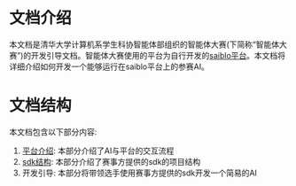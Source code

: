 # 文档介绍
本文档是清华大学计算机系学生科协智能体部组织的智能体大赛(下简称“智能体大赛”)的开发引导文档。智能体大赛使用的平台为自行开发的[saiblo平台](https://www.saiblo.net)。本文档将详细介绍如何开发一个能够运行在saiblo平台上的参赛AI。
# 文档结构
本文档包含以下部分内容:

1. [平台介绍](platform.md): 本部分介绍了AI与平台的交互流程
2. [sdk结构](sdk.md): 本部分介绍了赛事方提供的sdk的项目结构
3. 开发引导: 本部分将带领选手使用赛事方提供的sdk开发一个简易的AI

